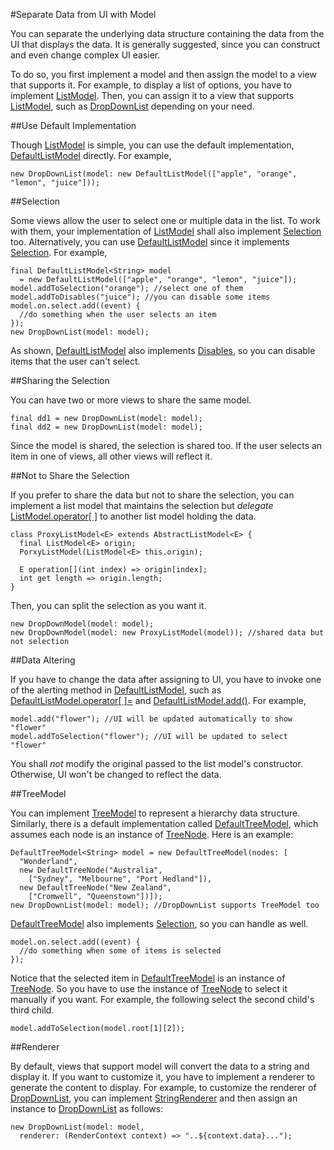 #Separate Data from UI with Model

You can separate the underlying data structure containing the data from the UI that displays the data. It is generally suggested, since you can construct and even change complex UI easier. 

To do so, you first implement a model and then assign the model to a view that supports it. For example, to display a list of options, you have to implement [ListModel](api:model). Then, you can assign it to a view that supports [ListModel](api:model), such as [DropDownList](api:view) depending on your need.

##Use Default Implementation

Though [ListModel](api:model) is simple, you can use the default implementation, [DefaultListModel](api:model) directly. For example,

    new DropDownList(model: new DefaultListModel(["apple", "orange", "lemon", "juice"]));

##Selection

Some views allow the user to select one or multiple data in the list. To work with them, your implementation of [ListModel](api:model) shall also implement [Selection](api:model) too. Alternatively, you can use [DefaultListModel](api:model) since it implements [Selection](api:model). For example,

    final DefaultListModel<String> model
      = new DefaultListModel(["apple", "orange", "lemon", "juice"]);
    model.addToSelection("orange"); //select one of them
    model.addToDisables("juice"); //you can disable some items
    model.on.select.add((event) {
      //do something when the user selects an item
    });
    new DropDownList(model: model);

As shown, [DefaultListModel](api:model) also implements [Disables](api:model), so you can disable items that the user can't select.

##Sharing the Selection

You can have two or more views to share the same model.

    final dd1 = new DropDownList(model: model);
    final dd2 = new DropDownList(model: model);

Since the model is shared, the selection is shared too. If the user selects an item in one of views, all other views will reflect it.

##Not to Share the Selection

If you prefer to share the data but not to share the selection, you can implement a list model that maintains the selection but *delegate* [ListModel.operator[ ]](api:model) to another list model holding the data.

    class ProxyListModel<E> extends AbstractListModel<E> {
      final ListModel<E> origin;
      PorxyListModel(ListModel<E> this.origin);

      E operation[](int index) => origin[index];
      int get length => origin.length;
    }

Then, you can split the selection as you want it.

    new DropDownModel(model: model);
    new DropDownModel(model: new ProxyListModel(model)); //shared data but not selection

##Data Altering

If you have to change the data after assigning to UI, you have to invoke one of the alerting method in [DefaultListModel](api:model), such as [DefaultListModel.operator[ ]=](api:model) and [DefaultListModel.add()](api:model). For example,

    model.add("flower"); //UI will be updated automatically to show "flower"
    model.addToSelection("flower"); //UI will be updated to select "flower"

You shall *not* modify the original passed to the list model's constructor. Otherwise, UI won't be changed to reflect the data.

##TreeModel

You can implement [TreeModel](api:model) to represent a hierarchy data structure. Similarly, there is a default implementation called [DefaultTreeModel](api:model), which assumes each node is an instance of [TreeNode](api:model). Here is an example:

    DefaultTreeModel<String> model = new DefaultTreeModel(nodes: [
      "Wonderland",
      new DefaultTreeNode("Australia",
        ["Sydney", "Melbourne", "Port Hedland"]),
      new DefaultTreeNode("New Zealand",
        ["Cromwell", "Queenstown"])]);
    new DropDownList(model: model); //DropDownList supports TreeModel too

[DefaultTreeModel](api:model) also implements [Selection](api:model), so you can handle as well.

    model.on.select.add((event) {
      //do something when some of items is selected
    });

Notice that the selected item in [DefaultTreeModel](api:model) is an instance of [TreeNode](api:model). So you have to use the instance of [TreeNode](api:model) to select it manually if you want. For example, the following select the second child's third child.

    model.addToSelection(model.root[1][2]);

##Renderer

By default, views that support model will convert the data to a string and display it. If you want to customize it, you have to implement a renderer to generate the content to display. For example, to customize the renderer of [DropDownList](api:view), you can implement [StringRenderer](api:model) and then assign an instance to [DropDownList](api:view) as follows:

    new DropDownList(model: model,
      renderer: (RenderContext context) => "..${context.data}...");
